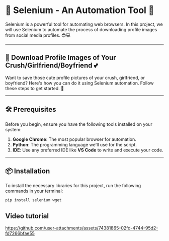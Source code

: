 # 🌟 Selenium - An Automation Tool 🌟

Selenium is a powerful tool for automating web browsers. In this project, we will use Selenium to automate the process of downloading profile images from social media profiles. 😎💻

---

## 💖 Download Profile Images of Your Crush/Girlfriend/Boyfriend 💕

Want to save those cute profile pictures of your crush, girlfriend, or boyfriend? Here's how you can do it using Selenium automation. Follow these steps to get started. 🚀

---

## 🛠️ Prerequisites

Before you begin, ensure you have the following tools installed on your system:

1. **Google Chrome**: The most popular browser for automation.  
2. **Python**: The programming language we'll use for the script.  
3. **IDE**: Use any preferred IDE like **VS Code** to write and execute your code.

---

## 📦 Installation

To install the necessary libraries for this project, run the following commands in your terminal:

```bash
pip install selenium wget
```
## Video tutorial
https://github.com/user-attachments/assets/74381865-02fd-4744-95d2-fd7266bfae55


